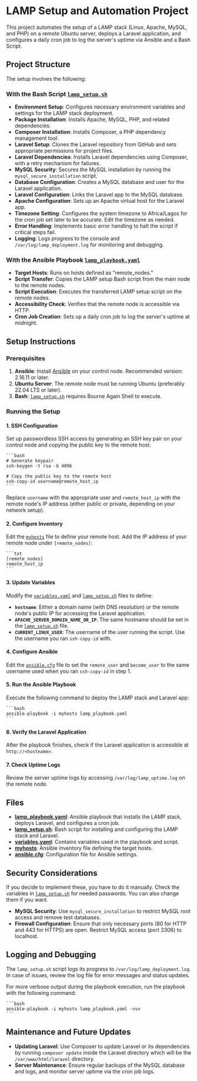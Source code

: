# LAMP Setup and Automation Project

This project automates the setup of a LAMP stack (Linux, Apache, MySQL, and PHP) on a remote Ubuntu server, deploys a Laravel application, and configures a daily cron job to log the server's uptime via Ansible and a Bash Script.

## Project Structure

The setup involves the following:

### With the Bash Script [`lamp_setup.sh`](./lamp_setup.sh)

- **Environment Setup**: Configures necessary environment variables and settings for the LAMP stack deployment.
- **Package Installation**: Installs Apache, MySQL, PHP, and related dependencies.
- **Composer Installation**: Installs Composer, a PHP dependency management tool.
- **Laravel Setup**: Clones the Laravel repository from GitHub and sets appropriate permissions for project files.
- **Laravel Dependencies**: Installs Laravel dependencies using Composer, with a retry mechanism for failures.
- **MySQL Security**: Secures the MySQL installation by running the `mysql_secure_installation` script.
- **Database Configuration**: Creates a MySQL database and user for the Laravel application.
- **Laravel Configuration**: Links the Laravel app to the MySQL database.
- **Apache Configuration**: Sets up an Apache virtual host for the Laravel app.
- **Timezone Setting**: Configures the system timezone to Africa/Lagos for the cron job set later to be accurate. Edit the timezone as needed.
- **Error Handling**: Implements basic error handling to halt the script if critical steps fail.
- **Logging**: Logs progress to the console and `/var/log/lamp_deployment.log` for monitoring and debugging.

### With the Ansible Playbook [`lamp_playbook.yaml`](./lamp_playbook.yaml)

- **Target Hosts**: Runs on hosts defined as "remote_nodes."
- **Script Transfer**: Copies the LAMP setup Bash script from the main node to the remote nodes.
- **Script Execution**: Executes the transferred LAMP setup script on the remote nodes.
- **Accessibility Check**: Verifies that the remote node is accessible via HTTP.
- **Cron Job Creation**: Sets up a daily cron job to log the server's uptime at midnight.

## Setup Instructions

### Prerequisites

1. **Ansible**: Install [Ansible](https://docs.ansible.com/ansible/latest/installation_guide/installation_distros.html) on your control node. Recommended version: 2.16.11 or later.
2. **Ubuntu Server**: The remote node must be running Ubuntu (preferably 22.04 LTS or later).
3. **Bash**: [`lamp_setup.sh`](./lamp_setup.sh) requires Bourne Again Shell to execute.

### Running the Setup

#### 1. SSH Configuration

Set up passwordless SSH access by generating an SSH key pair on your control node and copying the public key to the remote host:

    ```bash
    # Generate keypair
    ssh-keygen -t rsa -b 4096

    # Copy the public key to the remote host
    ssh-copy-id username@remote_host_ip
    ```

Replace `username` with the appropriate user and `remote_host_ip` with the remote node's IP address (either public or private, depending on your network setup).

#### 2. Configure Inventory

Edit the [`myhosts`](./myhosts) file to define your remote host. Add the IP address of your remote node under `[remote_nodes]`:

    ```txt
    [remote_nodes]
    remote_host_ip
    ```

#### 3. Update Variables

Modify the [`variables.yaml`](./variables.yaml) and [`lamp_setup.sh`](./lamp_setup.sh) files to define:

- **`hostname`**: Either a domain name (with DNS resolution) or the remote node's public IP for accessing the Laravel application.
- **`APACHE_SERVER_DOMAIN_NAME_OR_IP`**: The same hostname should be set in the [`lamp_setup.sh`](./lamp_setup.sh) file.
- **`CURRENT_LINUX_USER`**: The username of the user running the script. Use the username you ran `ssh-copy-id` with.

#### 4. Configure Ansible

Edit the [`ansible.cfg`](./ansible.cfg) file to set the `remote_user` and `become_user` to the same username used when you ran ```ssh-copy-id``` in step 1.

#### 5. Run the Ansible Playbook

Execute the following command to deploy the LAMP stack and Laravel app:

    ```bash
    ansible-playbook -i myhosts lamp_playbook.yaml
    ```

#### 6. Verify the Laravel Application

After the playbook finishes, check if the Laravel application is accessible at `http://<hostname>`.

#### 7. Check Uptime Logs

Review the server uptime logs by accessing `/var/log/lamp_uptime.log` on the remote node.

## Files

- **[lamp_playbook.yaml](./lamp_playbook.yaml)**: Ansible playbook that installs the LAMP stack, deploys Laravel, and configures a cron job.
- **[lamp_setup.sh](./lamp_setup.sh)**: Bash script for installing and configuring the LAMP stack and Laravel.
- **[variables.yaml](./variables.yaml)**: Contains variables used in the playbook and script.
- **[myhosts](./myhosts)**: Ansible inventory file defining the target hosts.
- **[ansible.cfg](./ansible.cfg)**: Configuration file for Ansible settings.

## Security Considerations

If you decide to implement these, you have to do it manually. Check the variables in [`lamp_setup.sh`](./lamp_setup.sh) for needed passwords. You can also change them if you want.

- **MySQL Security**: Use `mysql_secure_installation` to restrict MySQL root access and remove test databases.
- **Firewall Configuration**: Ensure that only necessary ports (80 for HTTP and 443 for HTTPS) are open. Restrict MySQL access (port 3306) to localhost.

## Logging and Debugging

The `lamp_setup.sh` script logs its progress to `/var/log/lamp_deployment.log`. In case of issues, review the log file for error messages and status updates.

For more verbose output during the playbook execution, run the playbook with the following command:

    ```bash
    ansible-playbook -i myhosts lamp_playbook.yaml -vvv
    ```

## Maintenance and Future Updates

- **Updating Laravel**: Use Composer to update Laravel or its dependencies by running `composer update` inside the Laravel directory which will be the `/var/www/html/laravel` directory.
- **Server Maintenance**: Ensure regular backups of the MySQL database and logs, and monitor server uptime via the cron job logs.
